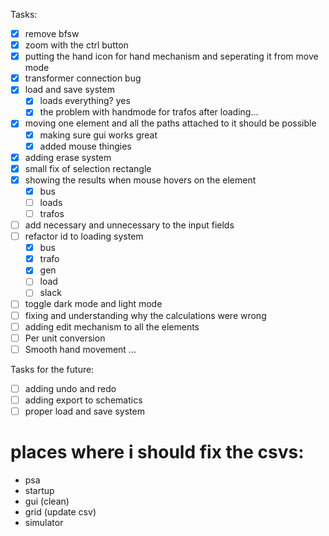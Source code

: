 Tasks:
- [x] remove bfsw
- [x] zoom with the ctrl button
- [x] putting the hand icon for hand mechanism and seperating it from move mode
- [x] transformer connection bug
- [x] load and save system 
    - [x] loads everything? yes
    - [x] the problem with handmode for trafos after loading...
- [x] moving one element and all the paths attached to it should be possible
    - [x] making sure gui works great
    - [x] added mouse thingies
- [x] adding erase system
- [x] small fix of selection rectangle
- [x] showing the results when mouse hovers on the element
    - [x] bus
    - [ ] loads
    - [ ] trafos 
- [ ] add necessary and unnecessary to the input fields
- [ ] refactor id to loading system
    - [x] bus
    - [x] trafo
    - [x] gen
    - [ ] load
    - [ ] slack
- [ ] toggle dark mode and light mode
- [ ] fixing and understanding why the calculations were wrong
- [ ] adding edit mechanism to all the elements
- [ ] Per unit conversion
- [ ] Smooth hand movement
...

Tasks for the future:
- [ ] adding undo and redo
- [ ] adding export to schematics
- [ ] proper load and save system

# places where i should fix the csvs:
- psa
- startup
- gui (clean) 
- grid (update csv)
- simulator 
